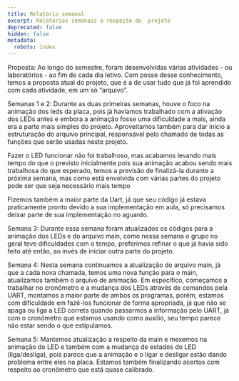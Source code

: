 ```yaml
---
title: Relatório semanal
excerpt: Relatórios semanais a respeito do  projeto
deprecated: false
hidden: false
metadata:
  robots: index
---
```

Proposta: Ao longo do semestre, foram desenvolvidas várias atividades - ou laboratórios - ao fim de cada dia letivo. Com posse desse conhecimento, temos a proposta atual do projeto, que é a de usar tudo que já foi aprendido com cada atividade, em um só “arquivo”.

Semanas 1 e 2: Durante as duas primeiras semanas, houve o foco na animação dos leds da placa, pois já havíamos trabalhado com a ativação dos LEDs antes e embora a animação fosse uma dificuldade a mais, ainda era a parte mais simples do projeto. Aproveitamos também para dar início a estruturação do arquivo principal, responsável pelo chamado de todas as funções que serão usadas neste projeto.

Fazer o LED funcionar não foi trabalhoso, mas acabamos levando mais tempo do que o previsto inicialmente pois sua animação acabou sendo mais trabalhosa do que esperado, temos a previsão de finalizá-la durante a próxima semana, mas como está envolvida com várias partes do projeto pode ser que seja necessário mais tempo

Fizemos também a maior parte da Uart, já que seu código já estava praticamente pronto devido a sua implementação em aula, só precisamos deixar parte de sua implementação no aguardo.

Semana 3: Durante essa semana foram atualizados os códigos para a animação dos LEDs e do arquivo main, como nessa semana o grupo no geral teve dificuldades com o tempo, preferimos refinar o que já havia sido feito até então, ao invés de iniciar outra parte do projeto.

Semana 4: Nesta semana continuamos a atualização do arquivo main, já que a cada nova chamada, temos uma nova função para o main, atualizamos também o arquivo de animação. Em específico, começamos a trabalhar no cronômetro e a mudança dos LEDs através de comandos pela UART, montamos a maior parte de ambos os programas, porém, estamos com dificuldade em fazê-los funcionar de forma apropriada, já que não se apaga ou liga a LED correta quando passarmos a informação pelo UART, já com o cronômetro que estamos usando como auxílio, seu tempo parece não estar sendo o que estipulamos.

Semana 5: Mantemos atualização a respeito da main e mexemos na animação do LED e também com a mudança de estados do LED (liga/desliga), pois parece que a animação e o ligar e desligar estão dando problema entre eles na placa. Estamos também finalizando acertos com respeito ao cronômetro que está quase calibrado.